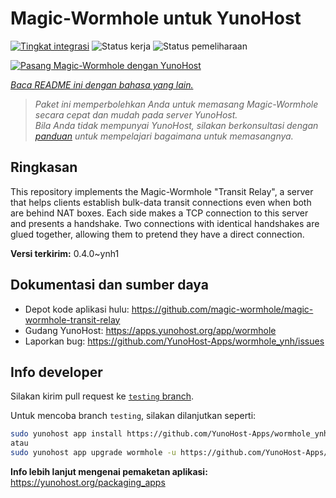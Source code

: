 <!--
N.B.: README ini dibuat secara otomatis oleh <https://github.com/YunoHost/apps/tree/master/tools/readme_generator>
Ini TIDAK boleh diedit dengan tangan.
-->

# Magic-Wormhole untuk YunoHost

[![Tingkat integrasi](https://apps.yunohost.org/badge/integration/wormhole)](https://ci-apps.yunohost.org/ci/apps/wormhole/)
![Status kerja](https://apps.yunohost.org/badge/state/wormhole)
![Status pemeliharaan](https://apps.yunohost.org/badge/maintained/wormhole)

[![Pasang Magic-Wormhole dengan YunoHost](https://install-app.yunohost.org/install-with-yunohost.svg)](https://install-app.yunohost.org/?app=wormhole)

*[Baca README ini dengan bahasa yang lain.](./ALL_README.md)*

> *Paket ini memperbolehkan Anda untuk memasang Magic-Wormhole secara cepat dan mudah pada server YunoHost.*  
> *Bila Anda tidak mempunyai YunoHost, silakan berkonsultasi dengan [panduan](https://yunohost.org/install) untuk mempelajari bagaimana untuk memasangnya.*

## Ringkasan

This repository implements the Magic-Wormhole "Transit Relay", a server that helps clients establish bulk-data transit connections even when both are behind NAT boxes. Each side makes a TCP connection to this server and presents a handshake. Two connections with identical handshakes are glued together, allowing them to pretend they have a direct connection.

**Versi terkirim:** 0.4.0~ynh1
## Dokumentasi dan sumber daya

- Depot kode aplikasi hulu: <https://github.com/magic-wormhole/magic-wormhole-transit-relay>
- Gudang YunoHost: <https://apps.yunohost.org/app/wormhole>
- Laporkan bug: <https://github.com/YunoHost-Apps/wormhole_ynh/issues>

## Info developer

Silakan kirim pull request ke [`testing` branch](https://github.com/YunoHost-Apps/wormhole_ynh/tree/testing).

Untuk mencoba branch `testing`, silakan dilanjutkan seperti:

```bash
sudo yunohost app install https://github.com/YunoHost-Apps/wormhole_ynh/tree/testing --debug
atau
sudo yunohost app upgrade wormhole -u https://github.com/YunoHost-Apps/wormhole_ynh/tree/testing --debug
```

**Info lebih lanjut mengenai pemaketan aplikasi:** <https://yunohost.org/packaging_apps>
